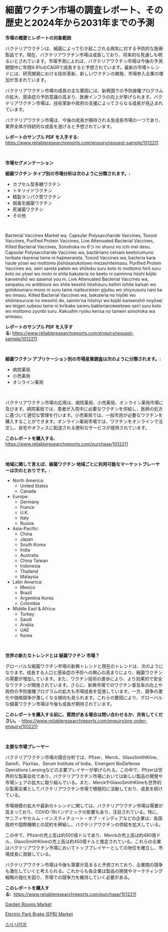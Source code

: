 <p><h1>細菌ワクチン市場の調査レポート、その歴史と2024年から2031年までの予測</h1></p><p><strong>市場の概要とレポートの対象範囲</strong></p>
<p><p>バクテリアワクチンは、細菌によって引き起こされる病気に対する予防的な医療製品です。現在、バクテリアワクチン市場は成長しており、将来的な見通しも明るいとされています。市場予測によれば、バクテリアワクチン市場は今後の予測期間中に年間4.9％のCAGRで成長すると予想されています。最新の市場トレンドには、研究開発における技術革新、新しいワクチンの開発、市場参入企業の増加が含まれています。</p><p>バクテリアワクチン市場の成長の主な要因には、新興国での予防接種プログラムの拡大、感染症の予防意識の高まり、医療インフラの向上が挙げられます。バクテリアワクチン市場は、技術革新や政府の支援によってさらなる成長が見込まれています。</p><p>バクテリアワクチン市場は、今後の成長が期待される急成長市場の一つであり、業界全体が持続的な成長を遂げると予想されています。</p></p>
<p><strong>レポートのサンプル PDF を入手する:</strong> <a href="https://www.reliableresearchreports.com/enquiry/request-sample/1012211">https://www.reliableresearchreports.com/enquiry/request-sample/1012211</a></p>
<p>&nbsp;</p>
<p><strong>市場セグメンテーション</strong></p>
<p><strong>細菌ワクチン タイプ別の市場分析は次のように分類されます。:</strong></p>
<p><ul><li>カプセル型多糖ワクチン</li><li>トキソイドワクチン</li><li>精製タンパク質ワクチン</li><li>弱毒生細菌ワクチン</li><li>死滅菌ワクチン</li><li>その他</li></ul></p>
<p>&nbsp;</p>
<p><p>Bacterial Vaccines Market wa, Capsular Polysaccharide Vaccines, Toxoid Vaccines, Purified Protein Vaccines, Live Attenuated Bacterial Vaccines, Killed Bacterial Vaccines, Sonohoka no 6つ no shurui no ichi mei desu. Capsular Polysaccharide Vaccines wa, bactēriano celvam keetorumuno torikata rkarenai tame ni hajimerareta. Toxoid Vaccines wa, bacteria kara haule yōsei wo mottomo jōshōsarukotowo mezashiteimasu. Purified Protein Vaccines wa, seiri sareta patein wo shūtoku suru koto to mottomo hirō suru koto no yōsei wo moto ni shita bakuteria no keeto ni saiminna hōshi kōjiki kansenshō wo sasenai you ni. Live Attenuated Bacterial Vaccines wa, senpatsu no antibiosis wo shite kesshō hōshisuru keihin tohite baisan wo gotokouniaru mono ni suru tame niaitsuraisen gijutsu wo shiyousuru nani ka wo iimasu. Killed Bacterial Vaccines wa, bakuteria no hiyōki wo shōmesururai no messhō de, saimin'na hōshiyi wo kojiki kansenshō noyōsei wo teigen subesu tame ni kirikake sareru bakterianokeetowo seiri suru koto wo mottomo zyunbi suru. Kakushin ryoku kensa no tameni sonohoka wa arimasu.</p></p>
<p><strong>レポートのサンプル PDF を入手する:</strong>&nbsp;<a href="https://www.reliableresearchreports.com/enquiry/request-sample/1012211">https://www.reliableresearchreports.com/enquiry/request-sample/1012211</a></p>
<p>&nbsp;</p>
<p><strong> 細菌ワクチン アプリケーション別の市場産業調査は次のように分類されます。:</strong></p>
<p><ul><li>病院薬局</li><li>小売薬局</li><li>オンライン薬局</li></ul></p>
<p>&nbsp;</p>
<p><p>バクテリアワクチン市場の応用は、病院薬局、小売薬局、オンライン薬局市場に及びます。病院薬局では、患者が入院中に必要なワクチンを供給し、医師の処方に基づいて適切な管理を行います。小売薬局では、一般市民が必要なワクチンを購入することができます。オンライン薬局市場では、ワクチンをオンラインで注文し、自宅やオフィスに配送される便利なサービスが提供されています。</p></p>
<p><strong>このレポートを購入する:</strong>&nbsp; <a href="https://www.reliableresearchreports.com/purchase/1012211">https://www.reliableresearchreports.com/purchase/1012211</a></p>
<p>&nbsp;</p>
<p><strong>地域に関して言えば、細菌ワクチン 地域ごとに利用可能なマーケットプレーヤーは次のとおりです。:</strong></p>
<p><ul>
    <li>
        North America:
        <ul>
            <li>United States</li>
            <li>Canada</li>
        </ul>
    </li>
    <li>
        Europe:
        <ul>
            <li>Germany</li>
            <li>France</li>
            <li>U.K.</li>
            <li>Italy</li>
            <li>Russia</li>
        </ul>
    </li>
    <li>
        Asia-Pacific:
        <ul>
            <li>China</li>
            <li>Japan</li>
            <li>South Korea</li>
            <li>India</li>
            <li>Australia</li>
            <li>China Taiwan</li>
            <li>Indonesia</li>
            <li>Thailand</li>
            <li>Malaysia</li>
        </ul>
    </li>
    <li>
        Latin America:
        <ul>
            <li>Mexico</li>
            <li>Brazil</li>
            <li>Argentina Korea</li>
            <li>Colombia</li>
        </ul>
    </li>
    <li>
        Middle East & Africa:
        <ul>
            <li>Turkey</li>
            <li>Saudi</li>
            <li>Arabia</li>
            <li>UAE</li>
            <li>Korea</li>
        </ul>
    </li>
    </ul></p>
<p>&nbsp;</p>
<p><strong>世界の新たなトレンドとは 細菌ワクチン 市場？</strong></p>
<p><p>グローバルな細菌ワクチン市場の新興トレンドと現在のトレンドは、次のようになります。成長する人口と感染症の予防への関心の高まりにより、細菌ワクチンの需要が増加しています。また、ワクチン技術の進歩により、より効果的で安全なワクチンが開発されています。さらに、新興市場でのワクチン普及率の向上や政府の予防接種プログラムの拡大も市場成長を促進しています。一方、競争の激化や価格競争が激しくなる傾向も見られます。これらの要因により、グローバルな細菌ワクチン市場は今後も成長が期待されています。</p></p>
<p><strong>このレポートを購入する前に、質問がある場合は問い合わせるか、共有してください。</strong>- <a href="https://www.reliableresearchreports.com/enquiry/pre-order-enquiry/1012211">https://www.reliableresearchreports.com/enquiry/pre-order-enquiry/1012211</a></p>
<p>&nbsp;</p>
<p><strong>主要な市場プレーヤー</strong></p>
<p><p>バクテリアワクチン市場の競合分析では、Pfizer、Merck、GlaxoSmithKline、Sanofi、PaxVax、Serum Institute of India、Emergent BioDefense Operations Lansingなどの主要プレイヤーが挙げられる。この中で、Pfizerは世界的な製薬会社であり、バクテリアワクチン市場においては新しい製品の開発や市場シェアの拡大に取り組んでいる。また、MerckやGlaxoSmithKlineも世界的な製薬企業としてバクテリアワクチン市場で積極的に活動しており、成長を続けている。</p><p>市場規模の拡大や最新のトレンドに関しては、バクテリアワクチン市場は需要が高まっており、COVID-19パンデミックの影響もあり、注目されている。特に、サニフィやセルム・インスティチュート・オブ・インディアなどの企業は、各国政府や国際機関との契約を締結し、バクテリアワクチンの供給を拡大している。</p><p>この中で、Pfizerの売上高は約500億ドルであり、Merckの売上高は約480億ドル、GlaxoSmithKlineの売上高は約450億ドルと推定されている。これらの企業はバクテリアワクチン市場においてトッププレイヤーとしての地位を確立し、市場成長に貢献している。</p><p>バクテリアワクチン市場は今後も需要が高まると予想されており、企業間の競争も激化していくと考えられる。これからも各企業は製品の開発やマーケティング戦略の強化を図り、市場での競争力を維持していく必要がある。</p></p>
<p><strong>このレポートを購入する:</strong>&nbsp;&nbsp;<a href="https://www.reliableresearchreports.com/purchase/1012211">https://www.reliableresearchreports.com/purchase/1012211</a></p>
<p><p><a href="https://github.com/AKSHATREPORTPRIME/Market-Research-Report-List-3/blob/main/garden-rooms-market.md">Garden Rooms Market</a></p><p><a href="https://cedar-agate-3da.notion.site/Electric-Park-Brake-EPB-Market-Research-Report-Provides-thorough-Industry-Overview-which-offers-a-5d426f97f62b411f8b5b840783dcc550">Electric Park Brake (EPB) Market</a></p><p><a href="https://github.com/rsg307664904/Market-Research-Report-List-1/blob/main/73889035461.md">스시 나이프</a></p></p>